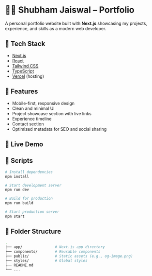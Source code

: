# 🧑‍💻 Shubham Jaiswal – Portfolio

A personal portfolio website built with **Next.js** showcasing my projects, experience, and skills as a modern web developer.

## 🚀 Tech Stack
- [Next.js](https://nextjs.org/)
- [React](https://reactjs.org/)
- [Tailwind CSS](https://tailwindcss.com/)
- [TypeScript](https://www.typescriptlang.org/)
- [Vercel](https://vercel.com/) (hosting)

## 📁 Features
- Mobile-first, responsive design
- Clean and minimal UI
- Project showcase section with live links
- Experience timeline
- Contact section
- Optimized metadata for SEO and social sharing

## 🔗 Live Demo  



## 📄 Scripts

```bash
# Install dependencies
npm install

# Start development server
npm run dev

# Build for production
npm run build

# Start production server
npm start
```

## 📌 Folder Structure

```bash
.
├── app/               # Next.js app directory
├── components/        # Reusable components
├── public/            # Static assets (e.g., og-image.png)
├── styles/            # Global styles
├── README.md
└── ...
```
```



